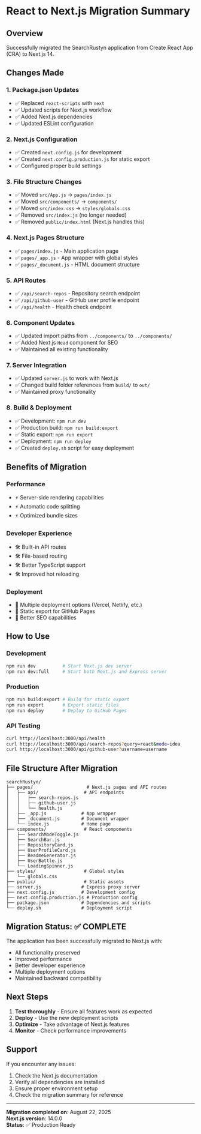 # React to Next.js Migration Summary

## Overview
Successfully migrated the SearchRustyn application from Create React App (CRA) to Next.js 14.

## Changes Made

### 1. Package.json Updates
- ✅ Replaced `react-scripts` with `next`
- ✅ Updated scripts for Next.js workflow
- ✅ Added Next.js dependencies
- ✅ Updated ESLint configuration

### 2. Next.js Configuration
- ✅ Created `next.config.js` for development
- ✅ Created `next.config.production.js` for static export
- ✅ Configured proper build settings

### 3. File Structure Changes
- ✅ Moved `src/App.js` → `pages/index.js`
- ✅ Moved `src/components/` → `components/`
- ✅ Moved `src/index.css` → `styles/globals.css`
- ✅ Removed `src/index.js` (no longer needed)
- ✅ Removed `public/index.html` (Next.js handles this)

### 4. Next.js Pages Structure
- ✅ `pages/index.js` - Main application page
- ✅ `pages/_app.js` - App wrapper with global styles
- ✅ `pages/_document.js` - HTML document structure

### 5. API Routes
- ✅ `/api/search-repos` - Repository search endpoint
- ✅ `/api/github-user` - GitHub user profile endpoint
- ✅ `/api/health` - Health check endpoint

### 6. Component Updates
- ✅ Updated import paths from `../components/` to `../components/`
- ✅ Added Next.js `Head` component for SEO
- ✅ Maintained all existing functionality

### 7. Server Integration
- ✅ Updated `server.js` to work with Next.js
- ✅ Changed build folder references from `build/` to `out/`
- ✅ Maintained proxy functionality

### 8. Build & Deployment
- ✅ Development: `npm run dev`
- ✅ Production build: `npm run build:export`
- ✅ Static export: `npm run export`
- ✅ Deployment: `npm run deploy`
- ✅ Created `deploy.sh` script for easy deployment

## Benefits of Migration

### Performance
- ⚡ Server-side rendering capabilities
- ⚡ Automatic code splitting
- ⚡ Optimized bundle sizes

### Developer Experience
- 🛠️ Built-in API routes
- 🛠️ File-based routing
- 🛠️ Better TypeScript support
- 🛠️ Improved hot reloading

### Deployment
- 🚀 Multiple deployment options (Vercel, Netlify, etc.)
- 🚀 Static export for GitHub Pages
- 🚀 Better SEO capabilities

## How to Use

### Development
```bash
npm run dev          # Start Next.js dev server
npm run dev:full     # Start both Next.js and Express server
```

### Production
```bash
npm run build:export # Build for static export
npm run export       # Export static files
npm run deploy       # Deploy to GitHub Pages
```

### API Testing
```bash
curl http://localhost:3000/api/health
curl http://localhost:3000/api/search-repos?query=react&mode=idea
curl http://localhost:3000/api/github-user?username=username
```

## File Structure After Migration

```
searchRustyn/
├── pages/                    # Next.js pages and API routes
│   ├── api/                 # API endpoints
│   │   ├── search-repos.js
│   │   ├── github-user.js
│   │   └── health.js
│   ├── _app.js             # App wrapper
│   ├── _document.js        # Document wrapper
│   └── index.js            # Home page
├── components/              # React components
│   ├── SearchModeToggle.js
│   ├── SearchBar.js
│   ├── RepositoryCard.js
│   ├── UserProfileCard.js
│   ├── ReadmeGenerator.js
│   ├── UserBattle.js
│   └── LoadingSpinner.js
├── styles/                  # Global styles
│   └── globals.css
├── public/                  # Static assets
├── server.js               # Express proxy server
├── next.config.js          # Development config
├── next.config.production.js # Production config
├── package.json            # Dependencies and scripts
└── deploy.sh               # Deployment script
```

## Migration Status: ✅ COMPLETE

The application has been successfully migrated to Next.js with:
- All functionality preserved
- Improved performance
- Better developer experience
- Multiple deployment options
- Maintained backward compatibility

## Next Steps

1. **Test thoroughly** - Ensure all features work as expected
2. **Deploy** - Use the new deployment scripts
3. **Optimize** - Take advantage of Next.js features
4. **Monitor** - Check performance improvements

## Support

If you encounter any issues:
1. Check the Next.js documentation
2. Verify all dependencies are installed
3. Ensure proper environment setup
4. Check the migration summary for reference

---

**Migration completed on**: August 22, 2025  
**Next.js version**: 14.0.0  
**Status**: ✅ Production Ready
